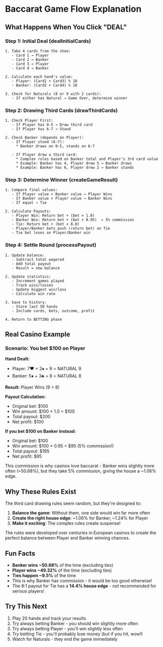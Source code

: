 # Baccarat Game Flow Explanation

## What Happens When You Click "DEAL"

### Step 1: Initial Deal (dealInitialCards)
```
1. Take 4 cards from the shoe:
   - Card 1 → Player
   - Card 2 → Banker
   - Card 3 → Player
   - Card 4 → Banker

2. Calculate each hand's value:
   - Player: (Card1 + Card3) % 10
   - Banker: (Card2 + Card4) % 10

3. Check for Naturals (8 or 9 with 2 cards):
   - If either has Natural → Game Over, determine winner
```

### Step 2: Drawing Third Cards (drawThirdCards)
```
1. Check Player First:
   - If Player has 0-5 → Draw third card
   - If Player has 6-7 → Stand

2. Check Banker (depends on Player):
   - If Player stood (6-7):
     * Banker draws on 0-5, stands on 6-7

   - If Player drew a third card:
     * Complex rules based on Banker total and Player's 3rd card value
     * Example: Banker has 4, Player drew 5 → Banker draws
     * Example: Banker has 6, Player drew 2 → Banker stands
```

### Step 3: Determine Winner (createGameResult)
```
1. Compare final values:
   - If Player value > Banker value → Player Wins
   - If Banker value > Player value → Banker Wins
   - If equal → Tie

2. Calculate Payouts:
   - Player Win: Return bet + (bet × 1.0)
   - Banker Win: Return bet + (bet × 0.95)  ← 5% commission
   - Tie: Return bet + (bet × 8.0)
   - Player/Banker bets push (return bet) on Tie
   - Tie bet loses on Player/Banker win
```

### Step 4: Settle Round (processPayout)
```
1. Update balance:
   - Subtract total wagered
   - Add total payout
   - Result = new balance

2. Update statistics:
   - Increment games played
   - Track wins/losses
   - Update biggest win/loss
   - Calculate win rate

3. Save to history:
   - Store last 50 hands
   - Include cards, bets, outcome, profit

4. Return to BETTING phase
```

## Real Casino Example

### Scenario: You bet $100 on Player

**Hand Dealt:**
- Player: 7♥ + 2♠ = 9 ⭐ NATURAL 9
- Banker: 5♦ + 3♣ = 8 ⭐ NATURAL 8

**Result:** Player Wins (9 > 8)

**Payout Calculation:**
- Original bet: $100
- Win amount: $100 × 1.0 = $100
- Total payout: $200
- Net profit: $100

**If you bet $100 on Banker instead:**
- Original bet: $100
- Win amount: $100 × 0.95 = $95 (5% commission!)
- Total payout: $195
- Net profit: $95

This commission is why casinos love baccarat - Banker wins slightly more often (~50.68%), but they take 5% commission, giving the house a ~1.06% edge.

## Why These Rules Exist

The third card drawing rules seem random, but they're designed to:

1. **Balance the game**: Without them, one side would win far more often
2. **Create the right house edge**: ~1.06% for Banker, ~1.24% for Player
3. **Make it exciting**: The complex rules create suspense!

The rules were developed over centuries in European casinos to create the perfect balance between Player and Banker winning chances.

## Fun Facts

- **Banker wins ~50.68%** of the time (excluding ties)
- **Player wins ~49.32%** of the time (excluding ties)
- **Ties happen ~9.5%** of the time
- This is why Banker has commission - it would be too good otherwise!
- The 8:1 payout for Tie has a **14.4% house edge** - not recommended for serious players!

## Try This Next

1. Play 20 hands and track your results
2. Try always betting Banker - you should win slightly more often
3. Try always betting Player - you'll win slightly less often
4. Try betting Tie - you'll probably lose money (but if you hit, wow!)
5. Watch for Naturals - they end the game immediately
